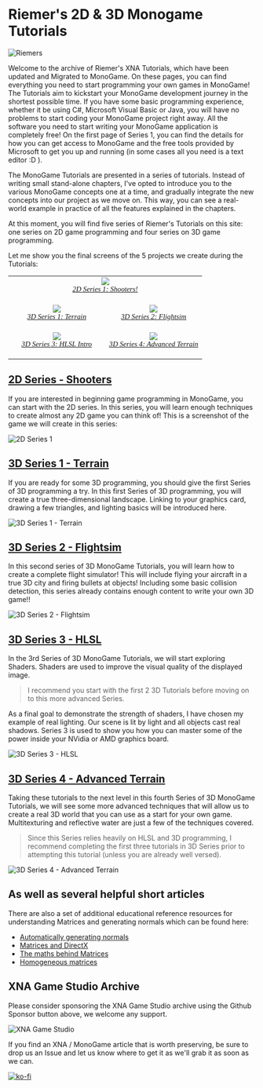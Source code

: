 # Riemer's 2D & 3D Monogame Tutorials

![Riemers](https://github.com/simondarksidej/XNAGameStudio/raw/archive/Images/Riemers/RiemersOverview00.jpg?raw=true)

Welcome to the archive of Riemer's XNA Tutorials, which have been updated and Migrated to MonoGame. On these pages, you can find everything you need to start programming your own games in MonoGame! The Tutorials aim to kickstart your MonoGame development journey in the shortest possible time. If you have some basic programming experience, whether it be using C#, Microsoft Visual Basic or Java, you will have no problems to start coding your MonoGame project right away. All the software you need to start writing your MonoGame application is completely free! On the first page of Series 1, you can find the details for how you can get access to MonoGame and the free tools provided by Microsoft to get you up and running (in some cases all you need is a text editor :D ).

The MonoGame Tutorials are presented in a series of tutorials. Instead of writing small stand-alone chapters, I've opted to introduce you to the various MonoGame concepts one at a time, and gradually integrate the new concepts into our project as we move on. This way, you can see a real-world example in practice of all the features explained in the chapters.

At this moment, you will find five series of Riemer's Tutorials on this site: one series on 2D game programming and four series on 3D game programming. 

Let me show you the final screens of the 5 projects we create during the Tutorials:

<p align="center"><table border="0" width="100%" cellpadding="0" cellspacing="0"><tbody><tr colspan="2"><td width="100%" colspan="2"><center><a href="https://github.com/simondarksidej/XNAGameStudio/wiki/Riemers2DXNAoverview"><img border="0" src="https://github.com/simondarksidej/XNAGameStudio/raw/archive/Images/Riemers/RiemersOverview01.jpg?raw=true"><br><span lang="EN-GB" style="FONT-SIZE: 11pt; FONT-FAMILY: &quot;trebuchet ms&quot;"><i>2D Series 1: Shooters!<br><br></i></span></a></center></td></tr><tr><td width="50%"><center><a href="https://github.com/simondarksidej/XNAGameStudio/wiki/Riemers3DXNA1Terrainoverview"><img border="0" src="https://github.com/simondarksidej/XNAGameStudio/raw/archive/Images/Riemers/RiemersOverview02.jpg?raw=true"><br><span lang="EN-GB" style="FONT-SIZE: 11pt; FONT-FAMILY: &quot;trebuchet ms&quot;"><i>3D Series 1: Terrain<br><br></i></span></a></center></td><td width="50%"><center><a href="https://github.com/simondarksidej/XNAGameStudio/wiki/Riemers3DXNA2flightsimoverview"><img border="0" src="https://github.com/simondarksidej/XNAGameStudio/raw/archive/Images/Riemers/RiemersOverview03.jpg?raw=true"><br><span lang="EN-GB" style="FONT-SIZE: 11pt; FONT-FAMILY: &quot;trebuchet ms&quot;"><i>3D Series 2: Flightsim<br><br></i></span></a></center></td></tr><tr><td width="50%"><center><a href="https://github.com/simondarksidej/XNAGameStudio/wiki/Riemers3DXNA3hlsloverview"><img border="0" src="https://github.com/simondarksidej/XNAGameStudio/raw/archive/Images/Riemers/RiemersOverview04.jpg?raw=true"><br><span lang="EN-GB" style="FONT-SIZE: 11pt; FONT-FAMILY: &quot;trebuchet ms&quot;"><i>3D Series 3: HLSL Intro<br><br></i></span></a></center></td><td width="50%"><center><a href="https://github.com/simondarksidej/XNAGameStudio/wiki/Riemers3DXNA4advterrainoverview"><img border="0" src="https://github.com/simondarksidej/XNAGameStudio/raw/archive/Images/Riemers/RiemersOverview05.jpg?raw=true"><br><span lang="EN-GB" style="FONT-SIZE: 11pt; FONT-FAMILY: &quot;trebuchet ms&quot;"><i>3D Series 4: Advanced Terrain<br/><br/></i></span></a></center></td></tr></tbody></table></p?>

## [2D Series - Shooters](Riemers2DXNAoverview.md)

If you are interested in beginning game programming in MonoGame, you can start with the 2D series. In this series, you will learn enough techniques to create almost any 2D game you can think of! This is a screenshot of the game we will create in this series:

![2D Series 1](https://github.com/simondarksidej/XNAGameStudio/raw/archive/Images/Riemers/RiemersOverview06.jpg?raw=true)

## [3D Series 1 - Terrain](Riemers3DXNA1Terrainoverview.md)

If you are ready for some 3D programming, you should give the first Series of 3D programming a try. In this first Series of 3D programming, you will create a true three-dimensional landscape. Linking to your graphics card, drawing a few triangles, and lighting basics will be introduced here.

![3D Series 1 - Terrain](https://github.com/simondarksidej/XNAGameStudio/raw/archive/Images/Riemers/RiemersOverview07.jpg?raw=true)

## [3D Series 2 - Flightsim](Riemers3DXNA2flightsimoverview.md)

In this second series of 3D MonoGame Tutorials, you will learn how to create a complete flight simulator! This will include flying your aircraft in a true 3D city and firing bullets at objects! Including some basic collision detection, this series already contains enough content to write your own 3D game!!

![3D Series 2 - Flightsim](https://github.com/simondarksidej/XNAGameStudio/raw/archive/Images/Riemers/RiemersOverview08.jpg?raw=true)

## [3D Series 3 - HLSL](Riemers3DXNA3hlsloverview.md)

In the 3rd Series of 3D MonoGame Tutorials, we will start exploring Shaders. Shaders are used to improve the visual quality of the displayed image.

> I recommend you start with the first 2 3D Tutorials before moving on to this more advanced Series.

As a final goal to demonstrate the strength of shaders, I have chosen my example of real lighting. Our scene is lit by light and all objects cast real shadows. Series 3 is used to show you how you can master some of the power inside your NVidia or AMD graphics board.

![3D Series 3 - HLSL](https://github.com/simondarksidej/XNAGameStudio/raw/archive/Images/Riemers/RiemersOverview09.jpg?raw=true)

## [3D Series 4 - Advanced Terrain](Riemers3DXNA4advterrainoverview.md)

Taking these tutorials to the next level in this fourth Series of 3D MonoGame Tutorials, we will see some more advanced techniques that will allow us to create a real 3D world that you can use as a start for your own game. Multitexturing and reflective water are just a few of the techniques covered.

> Since this Series relies heavily on HLSL and 3D programming, I recommend completing the first three tutorials in 3D Series prior to attempting this tutorial (unless you are already well versed).

![3D Series 4 - Advanced Terrain](https://github.com/simondarksidej/XNAGameStudio/raw/archive/Images/Riemers/RiemersOverview10.jpg?raw=true)

## As well as several helpful short articles

There are also a set of additional educational reference resources for understanding Matrices and generating normals which can be found here:

* [Automatically generating normals](Riemersnormalgeneration.md)
* [Matrices and DirectX](RiemersMattices.md)
* [The maths behind Matrices](RiemersMatrixMath.md)
* [Homogeneous matrices](RiemersHomogeneousMatricies.md)

## XNA Game Studio Archive

Please consider sponsoring the XNA Game Studio archive using the Github Sponsor button above, we welcome any support.

![XNA Game Studio](https://github.com/simondarksidej/XNAGameStudio/blob/master/Images/xna_game_studio_logo.jpg?raw=true)

If you find an XNA / MonoGame article that is worth preserving, be sure to drop us an Issue and let us know where to get it as we'll grab it as soon as we can.

[![ko-fi](https://www.ko-fi.com/img/githubbutton_sm.svg)](https://ko-fi.com/U6U023ZGE)
